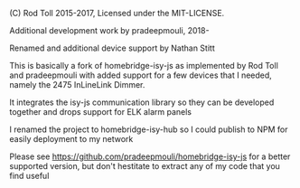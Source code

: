(C) Rod Toll 2015-2017, Licensed under the MIT-LICENSE.

Additional development work by pradeepmouli, 2018-

Renamed and additional device support by Nathan Stitt

This is basically a fork of homebridge-isy-js as implemented by Rod Toll and pradeepmouli
with added support for a few devices that I needed, namely the 2475 InLineLink Dimmer.

It integrates the isy-js communication library so they can be developed together and
drops support for ELK alarm panels

I renamed the project to homebridge-isy-hub so I could publish to NPM for easily deployment
to my network

Please see https://github.com/pradeepmouli/homebridge-isy-js for a better supported version, but
don't hestitate to extract any of my code that you find useful
